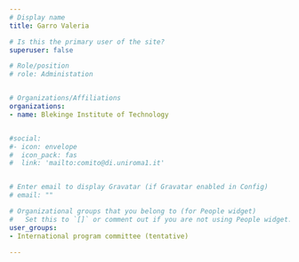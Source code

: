 ```yaml
---
# Display name
title: Garro Valeria

# Is this the primary user of the site?
superuser: false

# Role/position
# role: Administation


# Organizations/Affiliations
organizations:
- name: Blekinge Institute of Technology


#social:
#- icon: envelope
#  icon_pack: fas
#  link: 'mailto:comito@di.uniroma1.it'


# Enter email to display Gravatar (if Gravatar enabled in Config)
# email: ""

# Organizational groups that you belong to (for People widget)
#   Set this to `[]` or comment out if you are not using People widget.
user_groups:
- International program committee (tentative)

---
```

